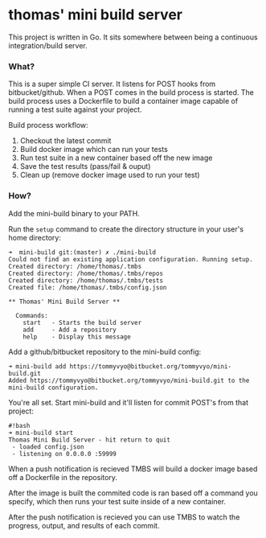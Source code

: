 # thomas' mini build server #

This project is written in Go. It sits somewhere between being a continuous integration/build server. 

### What? ###

This is a super simple CI server. It listens for POST hooks from bitbucket/github.
When a POST comes in the build process is started. The build process uses a Dockerfile
to build a container image capable of running a test suite against your project. 

Build process workflow:

1. Checkout the latest commit
2. Build docker image which can run your tests
3. Run test suite in a new container based off the new image
4. Save the test results (pass/fail & ouput)
5. Clean up (remove docker image used to run your test)

### How? ###

Add the mini-build binary to your PATH.

Run the `setup` command to create the directory structure in your user's home directory:

```
➜  mini-build git:(master) ✗ ./mini-build 
Could not find an existing application configuration. Running setup.
Created directory: /home/thomas/.tmbs
Created directory: /home/thomas/.tmbs/repos
Created directory: /home/thomas/.tmbs/tests
Created file: /home/thomas/.tmbs/config.json

** Thomas' Mini Build Server **

  Commands:
    start   - Starts the build server
    add     - Add a repository
    help    - Display this message
```

Add a github/bitbucket repository to the mini-build config:

```
➜ mini-build add https://tommyvyo@bitbucket.org/tommyvyo/mini-build.git
Added https://tommyvyo@bitbucket.org/tommyvyo/mini-build.git to the mini-build configuration.
```

You're all set. Start mini-build and it'll listen for commit POST's from that project:

```
#!bash
➜ mini-build start
Thomas Mini Build Server - hit return to quit
 - loaded config.json
 - listening on 0.0.0.0 :59999
```

When a push notification is recieved TMBS will build a docker image based off a Dockerfile in the repository.

After the image is built the commited code is ran based off a command you specify, which then runs your test suite inside of a new container. 

After the push notification is recieved you can use TMBS to watch the progress, output, and results of each commit.

